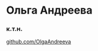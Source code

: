 <!DOCTYPE html>
<html>
  <head><title>Резюме / CV</title></head>
  <body>
    <h1>Ольга Андреева</h1>
    <h3>к.т.н.</h3>
    <p>
      <a href="https://github.com/OlgaAndreeva">github.com/OlgaAndreeva</a>
    </p>
  </body>
</html>

